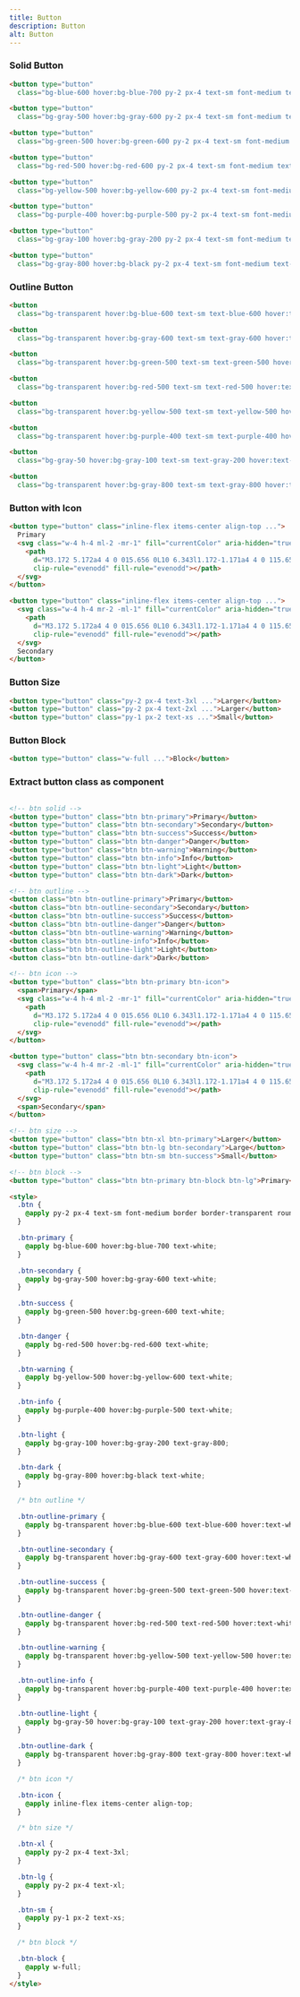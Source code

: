 ```yaml
---
title: Button
description: Button
alt: Button
---
```


<h3 class="page-desc">Solid Button</h3>

<base-snippet>

  <template v-slot:preview>
    <div class="p-2 space-y-2">
      <button type="button"
        class="bg-blue-600 hover:bg-blue-700 py-2 px-4 text-sm font-medium text-white border border-transparent rounded-lg focus:outline-none">Primary</button>
      <button type="button"
        class="bg-gray-500 hover:bg-gray-600 py-2 px-4 text-sm font-medium text-white border border-transparent rounded-lg focus:outline-none">Secondary</button>
      <button type="button"
        class="bg-green-500 hover:bg-green-600 py-2 px-4 text-sm font-medium text-white border border-transparent rounded-lg focus:outline-none">Success</button>
      <button type="button"
        class="bg-red-500 hover:bg-red-600 py-2 px-4 text-sm font-medium text-white border border-transparent rounded-lg focus:outline-none">Danger</button>
      <button type="button"
        class="bg-yellow-500 hover:bg-yellow-600 py-2 px-4 text-sm font-medium text-white border border-transparent rounded-lg focus:outline-none">Warning</button>
      <button type="button"
        class="bg-purple-400 hover:bg-purple-500 py-2 px-4 text-sm font-medium text-white border border-transparent rounded-lg focus:outline-none">Info</button>
      <button type="button"
        class="bg-gray-100 hover:bg-gray-200 py-2 px-4 text-sm font-medium text-gray-800 border border-transparent rounded-lg focus:outline-none">Light</button>
      <button type="button"
        class="bg-gray-800 hover:bg-black py-2 px-4 text-sm font-medium text-white border border-transparent rounded-lg focus:outline-none">Dark</button>
    </div>
  </template>

  <!-- snippet -->

  ```html
  <button type="button"
    class="bg-blue-600 hover:bg-blue-700 py-2 px-4 text-sm font-medium text-white border border-transparent rounded-lg focus:outline-none">Primary</button>

  <button type="button"
    class="bg-gray-500 hover:bg-gray-600 py-2 px-4 text-sm font-medium text-white border border-transparent rounded-lg focus:outline-none">Secondary</button>

  <button type="button"
    class="bg-green-500 hover:bg-green-600 py-2 px-4 text-sm font-medium text-white border border-transparent rounded-lg focus:outline-none">Success</button>

  <button type="button"
    class="bg-red-500 hover:bg-red-600 py-2 px-4 text-sm font-medium text-white border border-transparent rounded-lg focus:outline-none">Danger</button>

  <button type="button"
    class="bg-yellow-500 hover:bg-yellow-600 py-2 px-4 text-sm font-medium text-white border border-transparent rounded-lg focus:outline-none">Warning</button>

  <button type="button"
    class="bg-purple-400 hover:bg-purple-500 py-2 px-4 text-sm font-medium text-white border border-transparent rounded-lg focus:outline-none">Info</button>

  <button type="button"
    class="bg-gray-100 hover:bg-gray-200 py-2 px-4 text-sm font-medium text-gray-800 border border-transparent rounded-lg focus:outline-none">Light</button>

  <button type="button"
    class="bg-gray-800 hover:bg-black py-2 px-4 text-sm font-medium text-white border border-transparent rounded-lg focus:outline-none">Dark</button>
  ```

  <!-- end snippet -->

  <template v-slot:source>
    <a class="btn btn-primary btn-lg" href="https://play.tailwindcss.com/yBUgkPCRrI">Live Edit</a>
  </template>

</base-snippet>

<h3 class="section-desc">Outline Button</h3>

<base-snippet>

  <template v-slot:preview>
    <div class="p-2 space-y-2">
      <button
        class="bg-transparent hover:bg-blue-600 text-sm text-blue-600 hover:text-white font-semibold py-2 px-4 border border-blue-500 hover:border-transparent rounded-lg">Primary</button>
      <button
        class="bg-transparent hover:bg-gray-600 text-sm text-gray-600 hover:text-white font-semibold py-2 px-4 border border-gray-500 hover:border-transparent rounded-lg">Secondary</button>
      <button
        class="bg-transparent hover:bg-green-500 text-sm text-green-500 hover:text-white font-semibold py-2 px-4 border border-green-400 hover:border-transparent rounded-lg">Success</button>
      <button
        class="bg-transparent hover:bg-red-500 text-sm text-red-500 hover:text-white font-semibold py-2 px-4 border border-red-400 hover:border-transparent rounded-lg">Danger</button>
      <button
        class="bg-transparent hover:bg-yellow-500 text-sm text-yellow-500 hover:text-white font-semibold py-2 px-4 border border-yellow-400 hover:border-transparent rounded-lg">Warning</button>
      <button
        class="bg-transparent hover:bg-purple-400 text-sm text-purple-400 hover:text-white font-semibold py-2 px-4 border border-purple-400 hover:border-transparent rounded-lg">Info</button>
      <button
        class="bg-gray-50 hover:bg-gray-100 text-sm text-gray-200 hover:text-gray-800 font-semibold py-2 px-4 border border-gray-100 hover:border-transparent rounded-lg">Light</button>
      <button
        class="bg-transparent hover:bg-gray-800 text-sm text-gray-800 hover:text-white font-semibold py-2 px-4 border border-gray-800 hover:border-transparent rounded-lg">Dark</button>
    </div>
  </template>

  <!-- snippet -->

  ```html
  <button
    class="bg-transparent hover:bg-blue-600 text-sm text-blue-600 hover:text-white font-semibold py-2 px-4 border border-blue-500 hover:border-transparent rounded-lg">Primary</button>

  <button
    class="bg-transparent hover:bg-gray-600 text-sm text-gray-600 hover:text-white font-semibold py-2 px-4 border border-gray-500 hover:border-transparent rounded-lg">Secondary</button>

  <button
    class="bg-transparent hover:bg-green-500 text-sm text-green-500 hover:text-white font-semibold py-2 px-4 border border-green-400 hover:border-transparent rounded-lg">Success</button>

  <button
    class="bg-transparent hover:bg-red-500 text-sm text-red-500 hover:text-white font-semibold py-2 px-4 border border-red-400 hover:border-transparent rounded-lg">Danger</button>

  <button
    class="bg-transparent hover:bg-yellow-500 text-sm text-yellow-500 hover:text-white font-semibold py-2 px-4 border border-yellow-400 hover:border-transparent rounded-lg">Warning</button>

  <button
    class="bg-transparent hover:bg-purple-400 text-sm text-purple-400 hover:text-white font-semibold py-2 px-4 border border-purple-400 hover:border-transparent rounded-lg">Info</button>

  <button
    class="bg-gray-50 hover:bg-gray-100 text-sm text-gray-200 hover:text-gray-800 font-semibold py-2 px-4 border border-gray-100 hover:border-transparent rounded-lg">Light</button>

  <button
    class="bg-transparent hover:bg-gray-800 text-sm text-gray-800 hover:text-white font-semibold py-2 px-4 border border-gray-800 hover:border-transparent rounded-lg">Dark</button>
  ```

  <!-- end snippet -->

  <template v-slot:source>
    <a class="btn btn-primary btn-lg" href="https://play.tailwindcss.com/yBUgkPCRrI">Live Edit</a>
  </template>

</base-snippet>

<h3 class="section-desc">Button with Icon</h3>

<base-snippet>

  <template v-slot:preview>
    <div class="p-2 space-y-2">
      <button type="button"
        class="inline-flex items-center align-top bg-blue-600 hover:bg-blue-700 py-2 px-4 text-sm font-medium text-white border border-transparent rounded-lg focus:outline-none">
        Primary
        <svg class="w-4 h-4 ml-2 -mr-1" fill="currentColor" aria-hidden="true" viewBox="0 0 20 20">
          <path
            d="M3.172 5.172a4 4 0 015.656 0L10 6.343l1.172-1.171a4 4 0 115.656 5.656L10 17.657l-6.828-6.829a4 4 0 010-5.656z"
            clip-rule="evenodd" fill-rule="evenodd"></path>
        </svg>
      </button>
      <button type="button"
        class="inline-flex items-center align-top bg-gray-500 hover:bg-gray-600 py-2 px-4 text-sm font-medium text-white border border-transparent rounded-lg focus:outline-none">
        <svg class="w-4 h-4 mr-2 -ml-1" fill="currentColor" aria-hidden="true" viewBox="0 0 20 20">
          <path
            d="M3.172 5.172a4 4 0 015.656 0L10 6.343l1.172-1.171a4 4 0 115.656 5.656L10 17.657l-6.828-6.829a4 4 0 010-5.656z"
            clip-rule="evenodd" fill-rule="evenodd"></path>
        </svg>
        Secondary
      </button>
    </div>
  </template>

  <!-- snippet -->

  ```html
  <button type="button" class="inline-flex items-center align-top ...">
    Primary
    <svg class="w-4 h-4 ml-2 -mr-1" fill="currentColor" aria-hidden="true" viewBox="0 0 20 20">
      <path
        d="M3.172 5.172a4 4 0 015.656 0L10 6.343l1.172-1.171a4 4 0 115.656 5.656L10 17.657l-6.828-6.829a4 4 0 010-5.656z"
        clip-rule="evenodd" fill-rule="evenodd"></path>
    </svg>
  </button>

  <button type="button" class="inline-flex items-center align-top ...">
    <svg class="w-4 h-4 mr-2 -ml-1" fill="currentColor" aria-hidden="true" viewBox="0 0 20 20">
      <path
        d="M3.172 5.172a4 4 0 015.656 0L10 6.343l1.172-1.171a4 4 0 115.656 5.656L10 17.657l-6.828-6.829a4 4 0 010-5.656z"
        clip-rule="evenodd" fill-rule="evenodd"></path>
    </svg>
    Secondary
  </button>
  ```

  <!-- end snippet -->

  <template v-slot:source>
    <a class="btn btn-primary btn-lg" href="https://play.tailwindcss.com/yBUgkPCRrI">Live Edit</a>
  </template>

</base-snippet>

<h3 class="section-desc">Button Size</h3>

<base-snippet>

  <template v-slot:preview>
    <div class="p-2 space-y-2">
      <button type="button"
        class="bg-blue-600 hover:bg-blue-700 py-2 px-4 text-3xl font-medium text-white border border-transparent rounded-lg focus:outline-none">Larger</button>
      <button type="button"
        class="bg-blue-600 hover:bg-blue-700 py-2 px-4 text-2xl font-bold font-medium text-white border border-transparent rounded-lg focus:outline-none">Larger</button>
      <button type="button"
        class="bg-blue-600 hover:bg-blue-700 py-1 px-2 text-xs font-medium text-white border border-transparent rounded-lg focus:outline-none">Small</button>
    </div>
  </template>

  <!-- snippet -->

  ```html
  <button type="button" class="py-2 px-4 text-3xl ...">Larger</button>
  <button type="button" class="py-2 px-4 text-2xl ...">Larger</button>
  <button type="button" class="py-1 px-2 text-xs ...">Small</button>
  ```

  <!-- end snippet -->

  <template v-slot:source>
    <a class="btn btn-primary btn-lg" href="https://play.tailwindcss.com/yBUgkPCRrI">Live Edit</a>
  </template>

</base-snippet>

<h3 class="section-desc">Button Block</h3>

<base-snippet>

  <template v-slot:preview>
    <div class="w-full p-2 space-y-2">
      <button type="button"
        class="bg-blue-600 hover:bg-blue-700 py-2 px-4 font-medium text-white border border-transparent rounded-lg focus:outline-none w-full">Block</button>
    </div>
  </template>

  <!-- snippet -->

  ```html
  <button type="button" class="w-full ...">Block</button>
  ```

  <!-- end snippet -->

  <template v-slot:source>
    <a class="btn btn-primary btn-lg" href="https://play.tailwindcss.com/yBUgkPCRrI">Live Edit</a>
  </template>

</base-snippet>

<h3 class="section-desc">Extract button class as component</h3>

<base-snippet :disable_preview="true">

  <template v-slot:preview>
  </template>

  <!-- snippet -->

  ```html

  <!-- btn solid -->
  <button type="button" class="btn btn-primary">Primary</button>
  <button type="button" class="btn btn-secondary">Secondary</button>
  <button type="button" class="btn btn-success">Success</button>
  <button type="button" class="btn btn-danger">Danger</button>
  <button type="button" class="btn btn-warning">Warning</button>
  <button type="button" class="btn btn-info">Info</button>
  <button type="button" class="btn btn-light">Light</button>
  <button type="button" class="btn btn-dark">Dark</button>

  <!-- btn outline -->
  <button class="btn btn-outline-primary">Primary</button>
  <button class="btn btn-outline-secondary">Secondary</button>
  <button class="btn btn-outline-success">Success</button>
  <button class="btn btn-outline-danger">Danger</button>
  <button class="btn btn-outline-warning">Warning</button>
  <button class="btn btn-outline-info">Info</button>
  <button class="btn btn-outline-light">Light</button>
  <button class="btn btn-outline-dark">Dark</button>

  <!-- btn icon -->
  <button type="button" class="btn btn-primary btn-icon">
    <span>Primary</span>
    <svg class="w-4 h-4 ml-2 -mr-1" fill="currentColor" aria-hidden="true" viewBox="0 0 20 20">
      <path
        d="M3.172 5.172a4 4 0 015.656 0L10 6.343l1.172-1.171a4 4 0 115.656 5.656L10 17.657l-6.828-6.829a4 4 0 010-5.656z"
        clip-rule="evenodd" fill-rule="evenodd"></path>
    </svg>
  </button>

  <button type="button" class="btn btn-secondary btn-icon">
    <svg class="w-4 h-4 mr-2 -ml-1" fill="currentColor" aria-hidden="true" viewBox="0 0 20 20">
      <path
        d="M3.172 5.172a4 4 0 015.656 0L10 6.343l1.172-1.171a4 4 0 115.656 5.656L10 17.657l-6.828-6.829a4 4 0 010-5.656z"
        clip-rule="evenodd" fill-rule="evenodd"></path>
    </svg>
    <span>Secondary</span>
  </button>

  <!-- btn size -->
  <button type="button" class="btn btn-xl btn-primary">Larger</button>
  <button type="button" class="btn btn-lg btn-secondary">Large</button>
  <button type="button" class="btn btn-sm btn-success">Small</button>

  <!-- btn block -->
  <button type="button" class="btn btn-primary btn-block btn-lg">Primary</button>

  <style>
    .btn {
      @apply py-2 px-4 text-sm font-medium border border-transparent rounded-lg focus: outline-none;
    }

    .btn-primary {
      @apply bg-blue-600 hover:bg-blue-700 text-white;
    }

    .btn-secondary {
      @apply bg-gray-500 hover:bg-gray-600 text-white;
    }

    .btn-success {
      @apply bg-green-500 hover:bg-green-600 text-white;
    }

    .btn-danger {
      @apply bg-red-500 hover:bg-red-600 text-white;
    }

    .btn-warning {
      @apply bg-yellow-500 hover:bg-yellow-600 text-white;
    }

    .btn-info {
      @apply bg-purple-400 hover:bg-purple-500 text-white;
    }

    .btn-light {
      @apply bg-gray-100 hover:bg-gray-200 text-gray-800;
    }

    .btn-dark {
      @apply bg-gray-800 hover:bg-black text-white;
    }

    /* btn outline */

    .btn-outline-primary {
      @apply bg-transparent hover:bg-blue-600 text-blue-600 hover:text-white border-blue-500 hover:border-transparent;
    }

    .btn-outline-secondary {
      @apply bg-transparent hover:bg-gray-600 text-gray-600 hover:text-white border-gray-500 hover:border-transparent;
    }

    .btn-outline-success {
      @apply bg-transparent hover:bg-green-500 text-green-500 hover:text-white border-green-400 hover:border-transparent;
    }

    .btn-outline-danger {
      @apply bg-transparent hover:bg-red-500 text-red-500 hover:text-white border-red-400 hover:border-transparent;
    }

    .btn-outline-warning {
      @apply bg-transparent hover:bg-yellow-500 text-yellow-500 hover:text-white border-yellow-400 hover:border-transparent;
    }

    .btn-outline-info {
      @apply bg-transparent hover:bg-purple-400 text-purple-400 hover:text-white border-purple-400 hover:border-transparent;
    }

    .btn-outline-light {
      @apply bg-gray-50 hover:bg-gray-100 text-gray-200 hover:text-gray-800 border-gray-100 hover:border-transparent;
    }

    .btn-outline-dark {
      @apply bg-transparent hover:bg-gray-800 text-gray-800 hover:text-white border-gray-800 hover:border-transparent;
    }

    /* btn icon */

    .btn-icon {
      @apply inline-flex items-center align-top;
    }

    /* btn size */

    .btn-xl {
      @apply py-2 px-4 text-3xl;
    }

    .btn-lg {
      @apply py-2 px-4 text-xl;
    }

    .btn-sm {
      @apply py-1 px-2 text-xs;
    }

    /* btn block */

    .btn-block {
      @apply w-full;
    }
  </style>
  ```
  <!-- end snippet -->

  <template v-slot:source>
    <a class="btn btn-primary btn-lg" href="https://play.tailwindcss.com/yBUgkPCRrI">Live Edit</a>
  </template>

</base-snippet>

<related-ui search_key="badge"></related-ui>